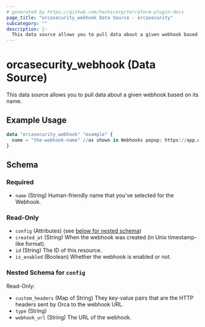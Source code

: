 ```yaml
---
# generated by https://github.com/hashicorp/terraform-plugin-docs
page_title: "orcasecurity_webhook Data Source - orcasecurity"
subcategory: ""
description: |-
  This data source allows you to pull data about a given webhook based on its name.
---
```


# orcasecurity_webhook (Data Source)

This data source allows you to pull data about a given webhook based on its name.

## Example Usage

```terraform
data "orcasecurity_webhook" "example" {
  name = "the-webhook-name" //as shown in Webhooks popup: https://app.orcasecurity.io/integrations?configure=%22webhookModalId%22
}
```

<!-- schema generated by tfplugindocs -->
## Schema

### Required

- `name` (String) Human-friendly name that you've selected for the Webhook.

### Read-Only

- `config` (Attributes) (see [below for nested schema](#nestedatt--config))
- `created_at` (String) When the webhook was created (in Unix timestamp-like format).
- `id` (String) The ID of this resource.
- `is_enabled` (Boolean) Whether the webhook is enabled or not.

<a id="nestedatt--config"></a>
### Nested Schema for `config`

Read-Only:

- `custom_headers` (Map of String) They key-value pairs that are the HTTP headers sent by Orca to the webhook URL.
- `type` (String)
- `webhook_url` (String) The URL of the webhook.
